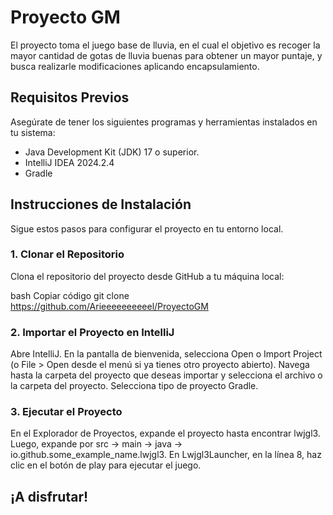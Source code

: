 # Proyecto GM
El proyecto toma el juego base de lluvia, en el cual el objetivo es recoger la mayor cantidad de gotas de lluvia buenas para obtener un mayor puntaje, y busca realizarle modificaciones aplicando encapsulamiento.

## Requisitos Previos
Asegúrate de tener los siguientes programas y herramientas instalados en tu sistema:

* Java Development Kit (JDK) 17 o superior.
* IntelliJ IDEA 2024.2.4
* Gradle
## Instrucciones de Instalación
Sigue estos pasos para configurar el proyecto en tu entorno local.

### 1. Clonar el Repositorio
Clona el repositorio del proyecto desde GitHub a tu máquina local:

bash
Copiar código
git clone https://github.com/Arieeeeeeeeeel/ProyectoGM
### 2. Importar el Proyecto en IntelliJ
Abre IntelliJ.
En la pantalla de bienvenida, selecciona Open o Import Project (o File > Open desde el menú si ya tienes otro proyecto abierto).
Navega hasta la carpeta del proyecto que deseas importar y selecciona el archivo o la carpeta del proyecto.
Selecciona tipo de proyecto Gradle.
### 3. Ejecutar el Proyecto
En el Explorador de Proyectos, expande el proyecto hasta encontrar lwjgl3.
Luego, expande por src -> main -> java -> io.github.some_example_name.lwjgl3.
En Lwjgl3Launcher, en la línea 8, haz clic en el botón de play para ejecutar el juego.
## ¡A disfrutar!
